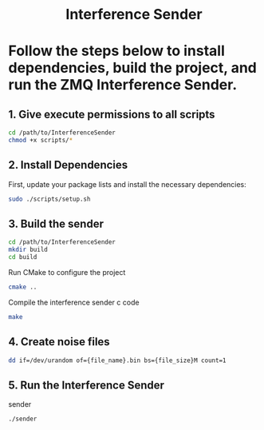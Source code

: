 <!-- PROJECT LOGO -->
<br />
<p align="center">
  <h1 align="center">Interference Sender</h3>
</p>

# Follow the steps below to install dependencies, build the project, and run the ZMQ Interference Sender.

## 1. Give execute permissions to all scripts
```sh
cd /path/to/InterferenceSender
chmod +x scripts/*
```

## 2. Install Dependencies

First, update your package lists and install the necessary dependencies:

```sh
sudo ./scripts/setup.sh
```

## 3. Build the sender
```sh
cd /path/to/InterferenceSender
mkdir build
cd build
```
Run CMake to configure the project
```sh
cmake ..
```
Compile the interference sender c code
```sh
make
```

## 4. Create noise files

```sh
dd if=/dev/urandom of={file_name}.bin bs={file_size}M count=1
```

## 5. Run the Interference Sender

sender
```sh
./sender
```
